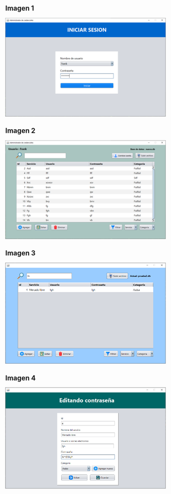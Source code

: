 ## Imagen 1
![img1](1.png)

## Imagen 2
![img2](2.png)

## Imagen 3
![img3](3.png)

## Imagen 4
![img4](4.png)
